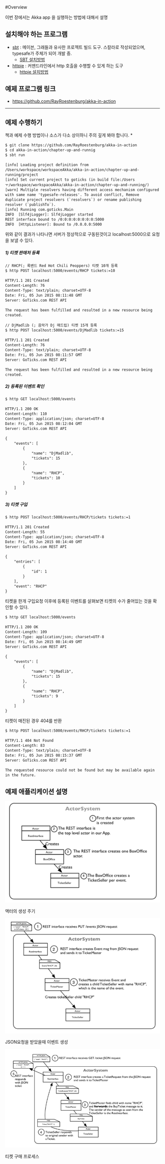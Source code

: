 #Overview

이번 장에서는 Akka app 을 실행하는 방법에 대해서 설명

## 설치해야 하는 프로그램

- [sbt](https://twitter.github.io/scala_school/ko/sbt.html) : 메이븐, 그래들과 유사한 프로젝트 빌드 도구. 스칼라로 작성되었으며, typesafe가 주체가 되어 개발 중.
  - [SBT 설치방법](http://www.scala-sbt.org/release/tutorial/Setup.html)
- [httpie](https://github.com/jakubroztocil/httpie) : 커맨드라인에서 http 호출을 수행할 수 있게 하는 도구
  - [httpie 설치방법](https://github.com/jakubroztocil/httpie#installation)
  
## 예제 프로그램 링크

- https://github.com/RayRoestenburg/akka-in-action

---

## 예제 수행하기

책과 예제 수행 방법이나 소스가 다소 상이하니 주의 깊게 봐야 합니다. *

```
$ git clone https://github.com/RayRoestenburg/akka-in-action
$ cd akka-in-action/chapter-up-and-runnig
$ sbt run

[info] Loading project definition from /Users/workspace/workspaceAkka/akka-in-action/chapter-up-and-running/project
[info] Set current project to goticks (in build file:/Usersㅜ/workspace/workspaceAkka/akka-in-action/chapter-up-and-running/)
[warn] Multiple resolvers having different access mechanism configured with same name 'typesafe-releases'. To avoid conflict, Remove duplicate project resolvers (`resolvers`) or rename publishing resolver (`publishTo`).
[info] Running com.goticks.Main
INFO  [Slf4jLogger]: Slf4jLogger started
REST interface bound to /0:0:0:0:0:0:0:0:5000
INFO  [HttpListener]: Bound to /0.0.0.0:5000
```

위와 같이 결과가 나타나면 서버가 정상적으로 구동된것이고 localhost:5000으로 요청을 보낼 수 있다.

##### 1) 티켓 판매처 등록

```
// RHCP(; 록밴드 Red Hot Chili Peoppers) 티켓 10개 등록
$ http POST localhost:5000/events/RHCP tickets:=10

HTTP/1.1 201 Created
Content-Length: 76
Content-Type: text/plain; charset=UTF-8
Date: Fri, 05 Jun 2015 08:11:48 GMT
Server: GoTicks.com REST API

The request has been fulfilled and resulted in a new resource being created.

// DjMadlib (; 음악가 Dj 매드립) 티켓 15개 등록
$ http POST localhost:5000/events/DjMadlib tickets:=15

HTTP/1.1 201 Created
Content-Length: 76
Content-Type: text/plain; charset=UTF-8
Date: Fri, 05 Jun 2015 08:11:57 GMT
Server: GoTicks.com REST API

The request has been fulfilled and resulted in a new resource being created.
```

##### 2) 등록된 이벤트 확인

```
$ http GET localhost:5000/events

HTTP/1.1 200 OK
Content-Length: 110
Content-Type: application/json; charset=UTF-8
Date: Fri, 05 Jun 2015 08:12:04 GMT
Server: GoTicks.com REST API

{
    "events": [
        {
            "name": "DjMadlib",
            "tickets": 15
        },
        {
            "name": "RHCP",
            "tickets": 10
        }
    ]
}

```

##### 3) 티켓 구입

```
$ http POST localhost:5000/events/RHCP/tickets tickets:=1

HTTP/1.1 201 Created
Content-Length: 55
Content-Type: application/json; charset=UTF-8
Date: Fri, 05 Jun 2015 08:14:40 GMT
Server: GoTicks.com REST API

{
    "entries": [
        {
            "id": 1
        }
    ],
    "event": "RHCP"
}
```

티켓을 한개 구입요청 이후에 등록된 이벤트를 살펴보면 티켓의 수가 줄어있는 것을 확인할 수 있다.

```
$ http GET localhost:5000/events

HTTP/1.1 200 OK
Content-Length: 109
Content-Type: application/json; charset=UTF-8
Date: Fri, 05 Jun 2015 08:14:49 GMT
Server: GoTicks.com REST API

{
    "events": [
        {
            "name": "DjMadlib",
            "tickets": 15
        },
        {
            "name": "RHCP",
            "tickets": 9
        }
    ]
}
```

티켓이 매진된 경우 404를 반환

```
$ http POST localhost:5000/events/RHCP/tickets tickets:=1

HTTP/1.1 404 Not Found
Content-Length: 83
Content-Type: text/plain; charset=UTF-8
Date: Fri, 05 Jun 2015 08:15:37 GMT
Server: GoTicks.com REST API

The requested resource could not be found but may be available again in the future.
```

## 예제 애플리케이션 설명

![그림2.1](https://raw.githubusercontent.com/kpug/akka/master/wiki/img/figure2.1.png)


액터의 생성 주기

![그림2.2](https://raw.githubusercontent.com/kpug/akka/master/wiki/img/figure2.2.png)


JSON요청을 받았을때 이벤트 생성


![그림2.3](https://raw.githubusercontent.com/kpug/akka/master/wiki/img/figure2.3.png)


티켓 구매 프로세스
